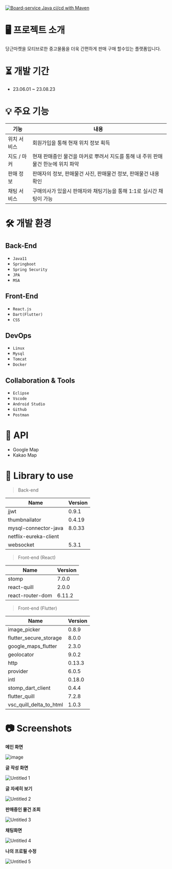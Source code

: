 [![Board-service Java ci/cd with Maven](https://github.com/TwoJungHo/NegoMarket/actions/workflows/board-service.yml/badge.svg)](https://github.com/TwoJungHo/NegoMarket/actions/workflows/board-service.yml)

# 🖥 프로젝트 소개


당근마켓을 모티브로한 중고물품을 더욱 간편하게 판매 구매 할수있는 플랫폼입니다.

# ⏳ 개발 기간


- 23.06.01 ~ 23.08.23

# 💡 주요 기능


| 기능 | 내용 |
| --- | --- |
| 위치 서비스 | 회원가입을 통해 현재 위치 정보 획득 |
| 지도 / 마커 | 현재 판매중인 물건을 마커로 뿌려서 지도를 통해 내 주위 판매 물건 한눈에 위치 파악 |
| 판매 정보 | 판매자의 정보, 판매물건 사진, 판매물건 정보, 판매물건 내용 확인 |
| 채팅 서비스 | 구매의사가 있을시 판매자와 채팅기능을 통해 1:1로 실시간 채팅이 가능 |

# 🛠 개발 환경


## Back-End

- `Java11`
- `Springboot`
- `Spring Security`
- `JPA`
- `MSA`

## Front-End

- `React.js`
- `Dart(Flutter)`
- `CSS`

## DevOps

- `Linux`
- `Mysql`
- `Tomcat`
- `Docker`

## Collaboration & Tools

- `Eclipse`
- `Vscode`
- `Android Studio`
- `Github`
- `Postman`

# 💾 API


- Google Map
- Kakao Map

# 📗 Library to use


> Back-end
> 

| Name | Version |
| --- | --- |
| jjwt | 0.9.1 |
| thumbnailator | 0.4.19 |
| mysql-connector-java | 8.0.33 |
| netflix-eureka-client |  |
| websocket | 5.3.1 |

> Front-end (React)
> 

| Name | Version |
| --- | --- |
| stomp | 7.0.0 |
| react-quill | 2.0.0 |
| react-router-dom | 6.11.2 |

> Front-end (Flutter)
> 

| Name | Version |
| --- | --- |
| image_picker | 0.8.9 |
| flutter_secure_storage | 8.0.0 |
| google_maps_flutter | 2.3.0 |
| geolocator | 9.0.2 |
| http | 0.13.3 |
| provider | 6.0.5 |
| intl | 0.18.0 |
| stomp_dart_client | 0.4.4 |
| flutter_quill | 7.2.8 |
| vsc_quill_delta_to_html | 1.0.3 |

# 📷 Screenshots


**메인 화면**

![image](https://github.com/TwoJungHo/NegoMarket/assets/132986801/c6b5a1b6-130a-4c52-b70b-ff30563f5013)



**글 작성 화면**

![Untitled 1](https://github.com/TwoJungHo/NegoMarket/assets/132986801/fff0923d-ae81-46a4-b1a3-eab0a6fd06b6)


**글 자세히 보기**

![Untitled 2](https://github.com/TwoJungHo/NegoMarket/assets/132986801/586f9c2a-9ed3-407c-876d-9a6f9db3d93b)


**판매중인 물건 조회**

![Untitled 3](https://github.com/TwoJungHo/NegoMarket/assets/132986801/794df753-e498-413b-bb4f-c37c8c59e760)


**채팅화면**

![Untitled 4](https://github.com/TwoJungHo/NegoMarket/assets/132986801/b6630a9b-5ef8-4427-989c-eb733d34564c)


**나의 프로필 수정**

![Untitled 5](https://github.com/TwoJungHo/NegoMarket/assets/132986801/b89fdfad-e8e7-4498-a423-c84cb25a9b2d)

